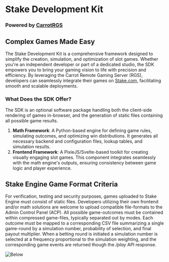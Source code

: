 # **Stake Development Kit**

### Powered by **[CarrotRGS](https://carrotgaming.io/)**

## **Complex Games Made Easy**

The Stake Development Kit is a comprehensive framework designed to simplify the creation, simulation, and optimization of slot games. Whether you're an independent developer or part of a dedicated studio, the SDK empowers you to bring your gaming vision to life with precision and efficiency. By leveraging the Carrot Remote Gaming Server (RGS), developers can seamlessly integrate their games on [Stake.com](https://stake.com), facilitating smooth and scalable deployments.

### **What Does the SDK Offer?**

The SDK is an optional software package handling both the client-side rendering of games in-browser, and the generation of static files containing all possible game results.

1. **Math Framework**: A Python-based engine for defining game rules, simulating outcomes, and optimizing win distributions. It generates all necessary backend and configuration files, lookup tables, and simulation results.
2. **Frontend Framework**: A PixieJS/Svelte-based toolkit for creating visually engaging slot games. This component integrates seamlessly with the math engine's outputs, ensuring consistency between game logic and player experience.

## **Stake Engine Game Format Criteria**

For verification, testing and security purposes, games uploaded to Stake Engine must consist of static files. Developers utilizing their own frontend and/or math solutions are welcome to upload compatible file-formats to the Admin Control Panel (ACP). All possible game-outcomes must be contained within compressed game-files, typically separated out by modes. Each outcome must be mapped to a corresponding CSV file summarizing a single game-round by a simulation number, probability of selection, and final payout multiplier. When a betting round is initiated a simulation number is selected at a frequency proportional to the simulation weighting, and the corresponding game events are returned though the _/play_ API response.

![Below](math_docs/rgs-nbg-im.png)
